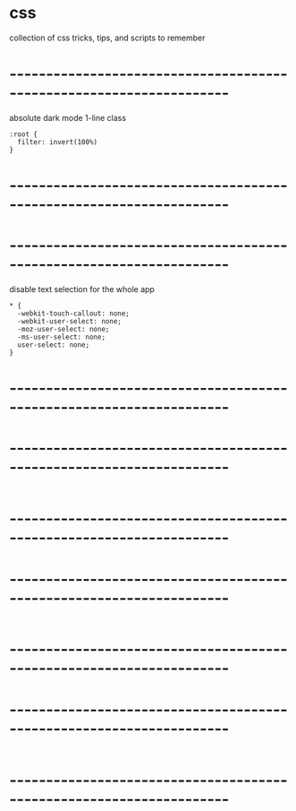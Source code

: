 # css
collection of css tricks, tips, and scripts to remember

# --------------------------------------------------------------------
absolute dark mode 1-line class
```
:root {
  filter: invert(100%)
}
```
# --------------------------------------------------------------------
# --------------------------------------------------------------------
disable text selection for the whole app
```
* {
  -webkit-touch-callout: none;
  -webkit-user-select: none;
  -moz-user-select: none;
  -ms-user-select: none;
  user-select: none;
}
```
# --------------------------------------------------------------------
# --------------------------------------------------------------------

```
```
# --------------------------------------------------------------------
# --------------------------------------------------------------------

```
```
# --------------------------------------------------------------------
# --------------------------------------------------------------------

```
```
# --------------------------------------------------------------------
